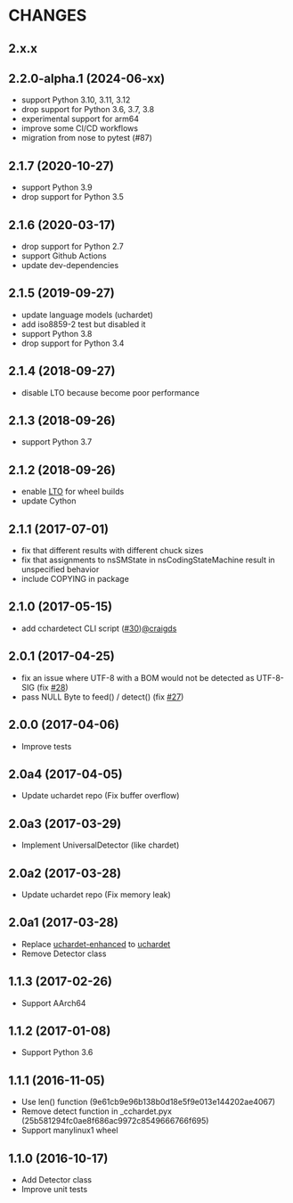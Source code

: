 # CHANGES

## 2.x.x

## 2.2.0-alpha.1 (2024-06-xx)

- support Python 3.10, 3.11, 3.12
- drop support for Python 3.6, 3.7, 3.8
- experimental support for arm64
- improve some CI/CD workflows
- migration from nose to pytest (#87)

## 2.1.7 (2020-10-27)

- support Python 3.9
- drop support for Python 3.5

## 2.1.6 (2020-03-17)

- drop support for Python 2.7
- support Github Actions
- update dev-dependencies

## 2.1.5 (2019-09-27)

- update language models (uchardet)
- add iso8859-2 test but disabled it
- support Python 3.8
- drop support for Python 3.4

## 2.1.4 (2018-09-27)

- disable LTO because become poor performance

## 2.1.3 (2018-09-26)

- support Python 3.7

## 2.1.2 (2018-09-26)

- enable [LTO](https://gcc.gnu.org/wiki/LinkTimeOptimization) for wheel builds
- update Cython

## 2.1.1 (2017-07-01)

- fix that different results with different chuck sizes
- fix that assignments to nsSMState in nsCodingStateMachine result in unspecified behavior
- include COPYING in package

## 2.1.0 (2017-05-15)

- add cchardetect CLI script ([#30](https://github.com/PyYoshi/cChardet/pull/30))[\@craigds](https://github.com/craigds)

## 2.0.1 (2017-04-25)

- fix an issue where UTF-8 with a BOM would not be detected as UTF-8-SIG (fix [#28](https://github.com/PyYoshi/cChardet/issues/28))
- pass NULL Byte to feed() / detect() (fix [#27](https://github.com/PyYoshi/cChardet/issues/27))

## 2.0.0 (2017-04-06)

- Improve tests

## 2.0a4 (2017-04-05)

- Update uchardet repo (Fix buffer overflow)

## 2.0a3 (2017-03-29)

- Implement UniversalDetector (like chardet)

## 2.0a2 (2017-03-28)

- Update uchardet repo (Fix memory leak)

## 2.0a1 (2017-03-28)

- Replace [uchardet-enhanced](https://bitbucket.org/medoc/uchardet-enhanced/overview) to [uchardet](https://github.com/PyYoshi/uchardet)
- Remove Detector class

## 1.1.3 (2017-02-26)

- Support AArch64

## 1.1.2 (2017-01-08)

- Support Python 3.6

## 1.1.1 (2016-11-05)

- Use len() function (9e61cb9e96b138b0d18e5f9e013e144202ae4067)
- Remove detect function in \_cchardet.pyx (25b581294fc0ae8f686ac9972c8549666766f695)
- Support manylinux1 wheel

## 1.1.0 (2016-10-17)

- Add Detector class
- Improve unit tests
